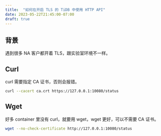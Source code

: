 ```yaml
---
title:  "如何在开启 TLS 的 TiDB 中使用 HTTP API"
date: 2023-05-22T21:45:00-07:00
draft: true
---
```


## 背景

遇到很多 NA 客户都开着 TLS，跟实验室环境不一样。

## Curl

curl 需要指定 CA 证书，否则会报错。

```bash
curl --cacert ca.crt https://127.0.0.1:10080/status
```

## Wget

好多 container 里没有 curl，就要用 wget，wget 更好，可以不需要 CA 证书。

```bash
wget --no-check-certificate http://127.0.0.1:10080/status
```
